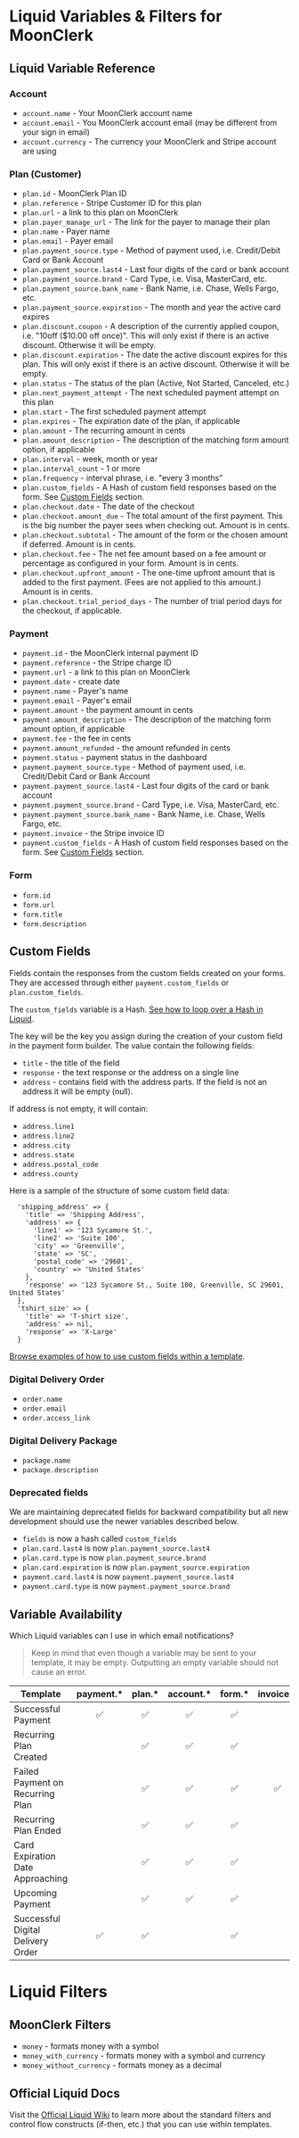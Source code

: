 # Liquid Variables & Filters for MoonClerk

## Liquid Variable Reference

### Account
- `account.name` -  Your MoonClerk account name
- `account.email` - You MoonClerk account email (may be different from your sign in email)
- `account.currency` - The currency your MoonClerk and Stripe account are using

### Plan (Customer)
- `plan.id` - MoonClerk Plan ID
- `plan.reference` - Stripe Customer ID for this plan
- `plan.url` - a link to this plan on MoonClerk
- `plan.payer_manage_url` - The link for the payer to manage their plan
- `plan.name` - Payer name
- `plan.email` - Payer email
- `plan.payment_source.type` - Method of payment used, i.e. Credit/Debit Card or Bank Account
- `plan.payment_source.last4` - Last four digits of the card or bank account
- `plan.payment_source.brand` - Card Type, i.e. Visa, MasterCard, etc.
- `plan.payment_source.bank_name` - Bank Name, i.e. Chase, Wells Fargo, etc.
- `plan.payment_source.expiration` - The month and year the active card expires
- `plan.discount.coupon` - A description of the currently applied coupon, i.e. "10off ($10.00 off once)". This will only exist if there is an active discount. Otherwise it will be empty.
- `plan.discount.expiration` - The date the active discount expires for this plan. This will only exist if there is an active discount. Otherwise it will be empty.
- `plan.status` - The status of the plan (Active, Not Started, Canceled, etc.)
- `plan.next_payment_attempt` -  The next scheduled payment attempt on this plan
- `plan.start` - The first scheduled payment attempt
- `plan.expires` - The expiration date of the plan, if applicable
- `plan.amount` - The recurring amount in cents
- `plan.amount_description` - The description of the matching form amount option, if applicable
- `plan.interval` - week, month or year
- `plan.interval_count` - 1 or more
- `plan.frequency` - interval phrase, i.e. "every 3 months”
- `plan.custom_fields` - A Hash of custom field responses based on the form. See [Custom Fields](#custom-fields) section.
- `plan.checkout.date` - The date of the checkout
- `plan.checkout.amount_due` - The total amount of the first payment. This is the big number the payer sees when checking out. Amount is in cents.
- `plan.checkout.subtotal` - The amount of the form or the chosen amount if deferred. Amount is in cents.
- `plan.checkout.fee` - The net fee amount based on a fee amount or percentage as configured in your form. Amount is in cents.
- `plan.checkout.upfront_amount` - The one-time upfront amount that is added to the first payment. (Fees are not applied to this amount.) Amount is in cents.
- `plan.checkout.trial_period_days` - The number of trial period days for the checkout, if applicable.

### Payment
- `payment.id` - the MoonClerk internal payment ID
- `payment.reference` - the Stripe charge ID
- `payment.url` - a link to this plan on MoonClerk
- `payment.date` - create date
- `payment.name` - Payer's name
- `payment.email` - Payer's email
- `payment.amount` - the payment amount in cents
- `payment.amount_description` - The description of the matching form amount option, if applicable
- `payment.fee` - the fee in cents
- `payment.amount_refunded` - the amount refunded in cents
- `payment.status` - payment status in the dashboard
- `payment.payment_source.type` - Method of payment used, i.e. Credit/Debit Card or Bank Account
- `payment.payment_source.last4` - Last four digits of the card or bank account
- `payment.payment_source.brand` - Card Type, i.e. Visa, MasterCard, etc.
- `payment.payment_source.bank_name` - Bank Name, i.e. Chase, Wells Fargo, etc.
- `payment.invoice` - the Stripe invoice ID
- `payment.custom_fields` - A Hash of custom field responses based on the form. See [Custom Fields](#custom-fields) section.

### Form
- `form.id`
- `form.url`
- `form.title`
- `form.description`


## Custom Fields

Fields contain the responses from the custom fields created on your
forms. They are accessed through either `payment.custom_fields` or `plan.custom_fields`.

The `custom_fields` variable is a Hash. [See how to loop over a Hash in Liquid](https://github.com/Shopify/liquid/wiki/Liquid-for-Designers#for-loops).

The key will be the key you assign during the creation of your custom field in the payment form builder. The value contain the following fields:

- `title` - the title of the field
- `response` - the text response or the address on a single line
- `address` - contains field with the address parts. If the field is not an address it will be empty (null).

If address is not empty, it will contain:

- `address.line1`
- `address.line2`
- `address.city`
- `address.state`
- `address.postal_code`
- `address.county`

Here is a sample of the structure of some custom field data:

```
  'shipping_address' => {
    'title' => 'Shipping Address',
    'address' => {
      'line1' => '123 Sycamore St.',
      'line2' => 'Suite 100',
      'city' => 'Greenville',
      'state' => 'SC',
      'postal_code' => '29601',
      'country' => 'United States'
    },
    'response' => '123 Sycamore St., Suite 100, Greenville, SC 29601, United States'
  },
  'tshirt_size' => {
    'title' => 'T-shirt size',
    'address' => nil,
    'response' => 'X-Large'
  }
```

[Browse examples of how to use custom fields within a template](https://github.com/moonclerk/developer/blob/master/liquid/examples.md#using-custom-fields).

### Digital Delivery Order
- `order.name`
- `order.email`
- `order.access_link`

### Digital Delivery Package
- `package.name`
- `package.description`

### Deprecated fields
We are maintaining deprecated fields for backward compatibility but all new development should use the newer variables described below.

- `fields` is now a hash called `custom_fields` 
- `plan.card.last4` is now `plan.payment_source.last4`
- `plan.card.type` is now `plan.payment_source.brand`
- `plan.card.expiration` is now `plan.payment_source.expiration`
- `payment.card.last4` is now `payment.payment_source.last4`
- `payment.card.type` is now `payment.payment_source.brand`


## Variable Availability

Which Liquid variables can I use in which email notifications?

> Keep in mind that even though a variable may be sent to your template,
  it may be empty. Outputting an empty variable should not cause an error.


Template                           | payment.*          | plan.*             | account.*         | form.*             | invoice.*           | order.*            | package.*          |
---------------------------------  | :----------------: | :----------------: | :---------------: | :----------------: | :-------:           | :-------:          | :-------:          |
Successful Payment                 | :white_check_mark: | :white_check_mark: | :white_check_mark:| :white_check_mark: |                     |                    |                    |
Recurring Plan Created             |                    | :white_check_mark: | :white_check_mark:| :white_check_mark: |                     |                    |                    |
Failed Payment on Recurring Plan   |                    | :white_check_mark: | :white_check_mark:| :white_check_mark: | :white_check_mark:  |                    |                    |
Recurring Plan Ended               |                    | :white_check_mark: | :white_check_mark:| :white_check_mark: |                     |                    |                    |
Card Expiration Date Approaching   |                    | :white_check_mark: | :white_check_mark:| :white_check_mark: |                     |                    |                    |
Upcoming Payment                   |                    | :white_check_mark: | :white_check_mark:| :white_check_mark: |                     |                    |                    |
Successful Digital Delivery Order  | :white_check_mark: | :white_check_mark: |                   | :white_check_mark: |                     | :white_check_mark: | :white_check_mark: |


# Liquid Filters

## MoonClerk Filters
- `money` - formats money with a symbol
- `money_with_currency` - formats money with a symbol and currency
- `money_without_currency` - formats money as a decimal

## Official Liquid Docs

Visit the [Official Liquid Wiki](https://github.com/Shopify/liquid/wiki/Liquid-for-Designers)
to learn more about the standard filters and control flow constructs (if-then, etc.)
that you can use within templates.
